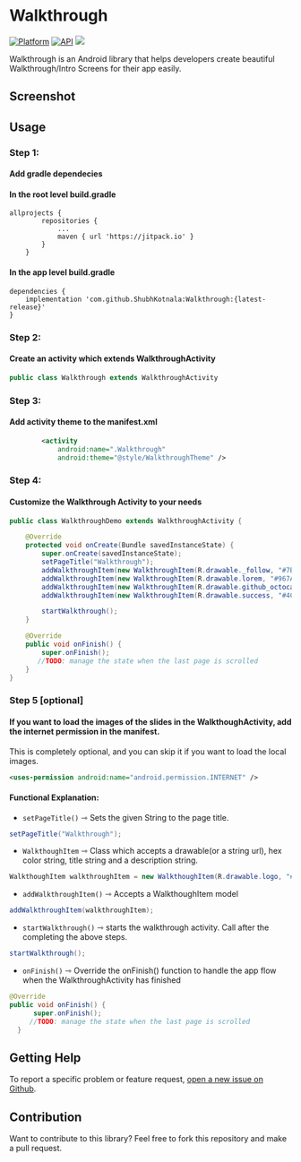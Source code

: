 # Walkthrough
[![Platform](https://img.shields.io/badge/platform-Android-yellow.svg)](https://www.android.com)
[![API](https://img.shields.io/badge/API-21%2B-brightgreen.svg?style=plastic)](https://android-arsenal.com/api?level=21)
[![](https://jitpack.io/v/ShubhKotnala/Walkthrough.svg)](https://jitpack.io/#ShubhKotnala/Walkthrough)

Walkthrough is an Android library that helps developers create beautiful Walkthrough/Intro Screens for their app easily.
## Screenshot
## Usage
### Step 1:
#### Add gradle dependecies
#### In the root level build.gradle
```
allprojects {
		repositories {
			...
			maven { url 'https://jitpack.io' }
		}
	}
```
#### In the app level build.gradle
```
dependencies {
    implementation 'com.github.ShubhKotnala:Walkthrough:{latest-release}'
}
```
### Step 2:
#### Create an activity which extends WalkthroughActivity
```java
public class Walkthrough extends WalkthroughActivity
```
### Step 3:
#### Add activity theme to the manifest.xml
```xml
        <activity
            android:name=".Walkthrough"
            android:theme="@style/WalkthroughTheme" />
```
### Step 4:
#### Customize the Walkthrough Activity to your needs
```java
public class WalkthroughDemo extends WalkthroughActivity {

    @Override
    protected void onCreate(Bundle savedInstanceState) {
        super.onCreate(savedInstanceState);
        setPageTitle("Walkthrough");
        addWalkthroughItem(new WalkthroughItem(R.drawable._follow, "#7BC8C0","Walkthrough","Description Text"));
        addWalkthroughItem(new WalkthroughItem(R.drawable.lorem, "#967ADC","Supports Long Description",getResources().getString(R.string.lorem).toString()));
        addWalkthroughItem(new WalkthroughItem(R.drawable.github_octocat, "#000000","Download","Download this project on Github\nhttp://github.com/ShubhKotnala"));
        addWalkthroughItem(new WalkthroughItem(R.drawable.success, "#4CAF50","You're all set!","Slide more to get this finished or press the button at the bottom of this card to finish the Walkthrough and enter your amazing app."));

        startWalkthrough();
    }

    @Override
    public void onFinish() {
        super.onFinish();
       //TODO: manage the state when the last page is scrolled
    }
}
```

### Step 5 [optional]
#### If you want to load the images of the slides in the WalkthoughActivity, add the internet permission in the manifest.
This is completely optional, and you can skip it if you want to load the local images.
```xml
<uses-permission android:name="android.permission.INTERNET" />
```
#### Functional Explanation:

  - ```setPageTitle()``` &#8702;  Sets the given String to the page title.
  ```java
  setPageTitle("Walkthrough");
  ```
  - ```WalkthoughItem``` &#8702; Class which accepts a drawable(or a string url), hex color string, title string and a description string.
  ```java
  WalkthoughItem walkthroughItem = new WalkthoughItem(R.drawable.logo, "#967ADC", "Title", "Description");
  ```
  - ```addWalkthroughItem()``` &#8702; Accepts a WalkthoughItem model
   ```java
  addWalkthroughItem(walkthroughItem);
  ```
  - ```startWalkthrough()``` &#8702; starts the walkthrough activity. Call after the completing the above steps.
  ```java
  startWalkthrough();
  ```
  - ```onFinish()``` &#8702; Override the onFinish() function to handle the app flow when the WalkthroughActivity has finished
  ```java
  @Override
  public void onFinish() {
        super.onFinish();
       //TODO: manage the state when the last page is scrolled
    }
  ```

## Getting Help

To report a specific problem or feature request, [open a new issue on Github](https://github.com/ShubhKotnala/Walkthrough/issues/new).

## Contribution
Want to contribute to this library? Feel free to fork this repository and make a pull request.